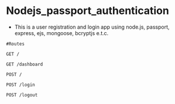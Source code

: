 # Nodejs_passport_authentication
* This is a user registration and login app using node.js, passport, express, ejs, mongoose, bcryptjs e.t.c.
```
#Routes

GET /

GET /dashboard

POST /

POST /login

POST /logout
```
